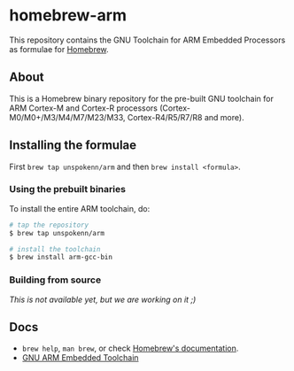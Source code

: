 # homebrew-arm

This repository contains the GNU Toolchain for ARM Embedded Processors as formulae for [Homebrew](https://brew.sh).

## About

This is a Homebrew binary repository for the pre-built GNU toolchain for ARM Cortex-M and Cortex-R processors (Cortex-M0/M0+/M3/M4/M7/M23/M33, Cortex-R4/R5/R7/R8 and more).


## Installing the formulae

First `brew tap unspokenn/arm` and then `brew install <formula>`.

### Using the prebuilt binaries

To install the entire ARM toolchain, do:

```bash
# tap the repository
$ brew tap unspokenn/arm

# install the toolchain
$ brew install arm-gcc-bin
```

### Building from source

*This is not available yet, but we are working on it ;)*


## Docs

- `brew help`, `man brew`, or check [Homebrew's documentation](https://docs.brew.sh).
- [GNU ARM Embedded Toolchain](https://developer.arm.com/tools-and-software/open-source-software/developer-tools/gnu-toolchain)

